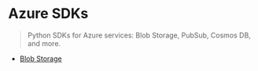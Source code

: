# Azure SDKs
> Python SDKs for Azure services: Blob Storage, PubSub, Cosmos DB, and more.

- [Blob Storage](sdks/blob-az/README.md)